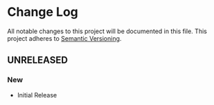 # Change Log
All notable changes to this project will be documented in this file.
This project adheres to [Semantic Versioning](http://semver.org/).

## UNRELEASED
### New
- Initial Release
